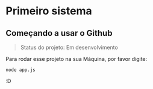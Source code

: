# Primeiro sistema

<h2>Começando a usar o Github</h2>

> Status do projeto: Em desenvolvimento

Para rodar esse projeto na sua Máquina, por favor digite: 

```
node app.js
```
:D

